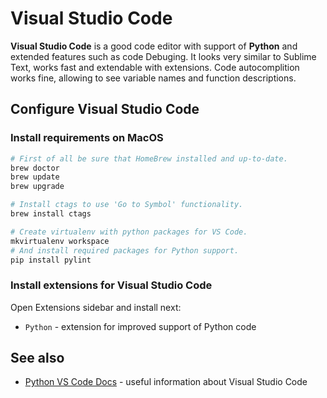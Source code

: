 # Visual Studio Code

**Visual Studio Code** is a good code editor with support of **Python** and extended features such as code Debuging.
It looks very similar to Sublime Text, works fast and extendable with extensions. Code autocomplition works fine,
allowing to see variable names and function descriptions.

## Configure Visual Studio Code

### Install requirements on MacOS

```bash
# First of all be sure that HomeBrew installed and up-to-date.
brew doctor
brew update
brew upgrade

# Install ctags to use 'Go to Symbol' functionality.
brew install ctags

# Create virtualenv with python packages for VS Code.
mkvirtualenv workspace
# And install required packages for Python support.
pip install pylint
```

### Install extensions for Visual Studio Code

Open Extensions sidebar and install next:
- `Python` - extension for improved support of Python code

## See also

- [Python VS Code Docs](https://donjayamanne.github.io/pythonVSCodeDocs/docs/) - useful information about Visual Studio Code
